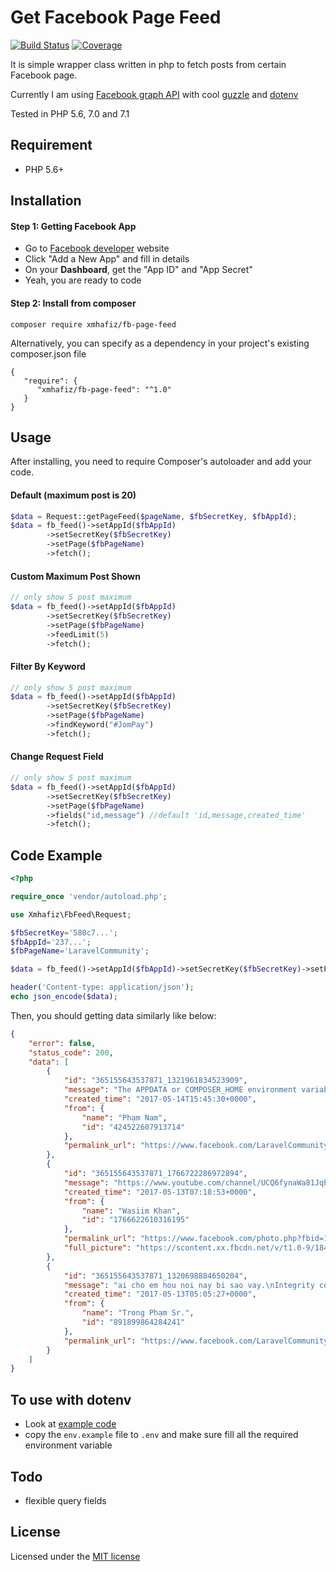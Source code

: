 # Get Facebook Page Feed 

[![Build Status](https://travis-ci.org/xmhafiz/fb-page-feed.svg?branch=master)](https://travis-ci.org/xmhafiz/fb-page-feed)
[![Coverage](https://img.shields.io/codecov/c/github/xmhafiz/fb-page-feed.svg)](https://codecov.io/gh/xmhafiz/fb-page-feed)

It is simple wrapper class written in php to fetch posts from certain Facebook page.

Currently I am using [Facebook graph API](https://developers.facebook.com/docs/graph-api) with cool [guzzle](https://github.com/guzzle/guzzle) and [dotenv](https://github.com/vlucas/phpdotenv)

Tested in PHP 5.6, 7.0 and 7.1

## Requirement
- PHP 5.6+

## Installation

#### Step 1: Getting Facebook App
- Go to [Facebook developer](https://developers.facebook.com/apps/) website
- Click "Add a New App" and fill in details
- On your **Dashboard**, get the "App ID" and "App Secret"
- Yeah, you are ready to code

#### Step 2: Install from composer
```
composer require xmhafiz/fb-page-feed
```
Alternatively, you can specify as a dependency in your project's existing composer.json file
```
{
   "require": {
      "xmhafiz/fb-page-feed": "^1.0"
   }
}
```

## Usage
After installing, you need to require Composer's autoloader and add your code.

#### Default (maximum post is 20)
```php
$data = Request::getPageFeed($pageName, $fbSecretKey, $fbAppId);
$data = fb_feed()->setAppId($fbAppId)
        ->setSecretKey($fbSecretKey)
        ->setPage($fbPageName)
        ->fetch();
```

#### Custom Maximum Post Shown
```php
// only show 5 post maximum
$data = fb_feed()->setAppId($fbAppId)
        ->setSecretKey($fbSecretKey)
        ->setPage($fbPageName)
        ->feedLimit(5)
        ->fetch();
```

#### Filter By Keyword
```php
// only show 5 post maximum
$data = fb_feed()->setAppId($fbAppId)
        ->setSecretKey($fbSecretKey)
        ->setPage($fbPageName)
        ->findKeyword("#JomPay")
        ->fetch();
```

#### Change Request Field
```php
// only show 5 post maximum
$data = fb_feed()->setAppId($fbAppId)
        ->setSecretKey($fbSecretKey)
        ->setPage($fbPageName)
        ->fields("id,message") //default 'id,message,created_time'
        ->fetch();
```


## Code Example

```php
<?php

require_once 'vendor/autoload.php';

use Xmhafiz\FbFeed\Request;

$fbSecretKey='580c7...';
$fbAppId='237...';
$fbPageName='LaravelCommunity';

$data = fb_feed()->setAppId($fbAppId)->setSecretKey($fbSecretKey)->setPage($fbPageName)->findKeyword("#JomPAY")->fetch();

header('Content-type: application/json');
echo json_encode($data);

```

Then, you should getting data similarly like below:
```json
{
    "error": false,
    "status_code": 200,
    "data": [
        {
            "id": "365155643537871_1321961834523909",
            "message": "The APPDATA or COMPOSER_HOME environment variable must be set for composer to run correctly\"\nwhat bug?",
            "created_time": "2017-05-14T15:45:30+0000",
            "from": {
                "name": "Phạm Nam",
                "id": "424522607913714"
            },
            "permalink_url": "https://www.facebook.com/LaravelCommunity/posts/1321961834523909"
        },
        {
            "id": "365155643537871_1766722286972894",
            "message": "https://www.youtube.com/channel/UCQ6fynaWa81JqPzOBMmBTSw\nLaravel BAsic To Advance LEarning Step by STep",
            "created_time": "2017-05-13T07:18:53+0000",
            "from": {
                "name": "Wasiim Khan",
                "id": "1766622610316195"
            },
            "permalink_url": "https://www.facebook.com/photo.php?fbid=1766722286972894&set=o.365155643537871&type=3",
            "full_picture": "https://scontent.xx.fbcdn.net/v/t1.0-9/18403359_1766722286972894_2242179936023685636_n.jpg?oh=679c3e230ef55759ebe0e42239318e27&oe=597B1F7D"
        },
        {
            "id": "365155643537871_1320698884650204",
            "message": "ai cho em hou noi nay bi sao vay.\nIntegrity constraint violation: 1048 Column 'order' cannot be null",
            "created_time": "2017-05-13T05:05:27+0000",
            "from": {
                "name": "Trong Phạm Sr.",
                "id": "891899864284241"
            },
            "permalink_url": "https://www.facebook.com/LaravelCommunity/posts/1320698884650204"
        }
    ]
}
```

## To use with **dotenv** 
- Look at [example code](https://github.com/xmhafiz/fb-page-feed/blob/master/example/index.php)
- copy the `env.example` file to `.env` and make sure fill all the required environment variable

## Todo
- flexible query fields

## License
Licensed under the [MIT license](http://opensource.org/licenses/MIT)
